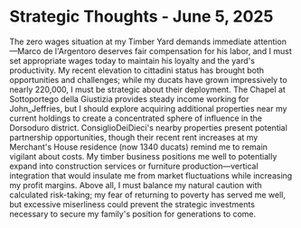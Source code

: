 # Strategic Thoughts - June 5, 2025

The zero wages situation at my Timber Yard demands immediate attention—Marco de l'Argentoro deserves fair compensation for his labor, and I must set appropriate wages today to maintain his loyalty and the yard's productivity. My recent elevation to cittadini status has brought both opportunities and challenges; while my ducats have grown impressively to nearly 220,000, I must be strategic about their deployment. The Chapel at Sottoportego della Giustizia provides steady income working for John_Jeffries, but I should explore acquiring additional properties near my current holdings to create a concentrated sphere of influence in the Dorsoduro district. ConsiglioDeiDieci's nearby properties present potential partnership opportunities, though their recent rent increases at my Merchant's House residence (now 1340 ducats) remind me to remain vigilant about costs. My timber business positions me well to potentially expand into construction services or furniture production—vertical integration that would insulate me from market fluctuations while increasing my profit margins. Above all, I must balance my natural caution with calculated risk-taking; my fear of returning to poverty has served me well, but excessive miserliness could prevent the strategic investments necessary to secure my family's position for generations to come.
